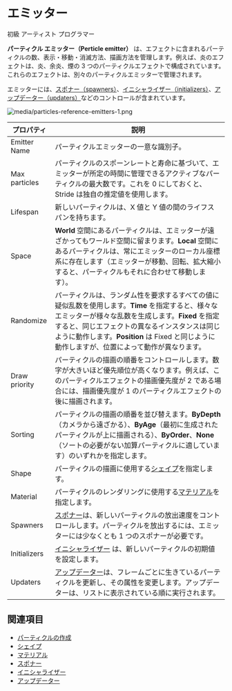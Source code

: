 # エミッター
<!--
# Emitters
-->

<span class="label label-doc-level">初級</span>
<span class="label label-doc-audience">アーティスト</span>
<span class="label label-doc-audience">プログラマー</span>
<!--
<span class="label label-doc-level">Beginner</span>
<span class="label label-doc-audience">Artist</span>
<span class="label label-doc-audience">Programmer</span>
-->

**パーティクル エミッター（Perticle emitter）** は、エフェクトに含まれるパーティクルの数、表示・移動・消滅方法、描画方法を管理します。例えば、炎のエフェクトは、炎、余炎、煙の 3 つのパーティクルエフェクトで構成されています。これらのエフェクトは、別々のパーティクルエミッターで管理されます。
<!--
**Particle emitters** manage how many particles are in an effect, how they appear, move, and disappear, and how they are drawn. For example, a fire effect might be composed of three separate particle effects: flames, embers, and smoke. Each of these effects is managed by a separate particle emitter.
-->

エミッターには、[スポナー（spawners）](spawners.md)、[イニシャライザー（initializers）](initializers.md)、[アップデーター（updaters）](updaters.md)などのコントロールが含まれています。
<!--
Emitters contain further controls such as [spawners](spawners.md), [initializers](initializers.md), and [updaters](updaters.md).
-->

![media/particles-reference-emitters-1.png](media/particles-reference-emitters-1.png) 

| プロパティ        | 説明
| ---------------- | -----------
| Emitter Name     | パーティクルエミッターの一意な識別子。
| Max particles    | パーティクルのスポーンレートと寿命に基づいて、エミッターが所定の時間に管理できるアクティブなパーティクルの最大数です。これを 0 にしておくと、Stride は独自の推定値を使用します。
| Lifespan         | 新しいパーティクルは、X 値と Y 値の間のライフスパンを持ちます。
| Space            | **World** 空間にあるパーティクルは、エミッターが遠ざかってもワールド空間に留まります。**Local** 空間にあるパーティクルは、常にエミッターのローカル座標系に存在します（エミッターが移動、回転、拡大縮小すると、パーティクルもそれに合わせて移動します）。
| Randomize        | パーティクルは、ランダム性を要求するすべての値に疑似乱数を使用します。**Time** を指定すると、様々なエミッターが様々な乱数を生成します。**Fixed** を指定すると、同じエフェクトの異なるインスタンスは同じように動作します。**Position** は Fixed と同じように動作しますが、位置によって動作が異なります。
| Draw priority    | パーティクルの描画の順番をコントロールします。数字が大きいほど優先順位が高くなります。例えば、このパーティクルエフェクトの描画優先度が 2 である場合には、描画優先度が 1 のパーティクルエフェクトの後に描画されます。
| Sorting          | パーティクルの描画の順番を並び替えます。**ByDepth**（カメラから遠ざかる）、**ByAge**（最初に生成されたパーティクルが上に描画される）、**ByOrder**、**None**（ソートの必要がない加算パーティクルに適しています）のいずれかを指定します。
| Shape            | パーティクルの描画に使用する[シェイプ](shapes.md)を指定します。
| Material         | パーティクルのレンダリングに使用する[マテリアル](material.md)を指定します。
| Spawners         | [スポナー](spawners.md)は、新しいパーティクルの放出速度をコントロールします。パーティクルを放出するには、エミッターには少なくとも 1 つのスポナーが必要です。
| Initializers     | [イニシャライザー](initializers.md) は、新しいパーティクルの初期値を設定します。
| Updaters         | [アップデーター](updaters.md)は、フレームごとに生きているパーティクルを更新し、その属性を変更します。アップデーターは、リストに表示されている順に実行されます。

<!--
| Property         | Description
| ---------------- | -----------
| Emitter name     | A unique identifier for the particle emitter
| Max particles    | The maximum number of active particles the emitter can manage at a given time, based on the particles' spawn rate and lifespan. If you leave this at 0, Stride uses its own estimate.
| Lifespan         | New particles have a lifespan between these two values
| Space            | Particles in **world** space remain in the world space when the emitter moves away from them. Particles in **local** space always exist in the emitter's local coordinate system; if the emitter moves, rotates, or scales, the particles move with it.
| Randomize        | Particles use pseudo-random values for everything which requires randomness. If you set this to **Time**, different emitters generate different random numbers. If you set it to **Fixed**, different instances of the same effect behave identically. **Position** acts as Fixed but is different for different positions.
| Draw priority    |  This controls the order in which particles are drawn. Higher numbers have higher priority. For example, if this particle effect has a draw priority of 2, it will be drawn after a particle effect with a draw priority of 1.
| Sorting          | Choose if the articles should be drawn by **depth** (away from the camera), **age** (particles spawned first are drawn on top), **order**, or in no order **none** (good for additive particles, which need no sorting). |
| Shape            | Specifies the [shape](shapes.md) used to draw the particles
| Material         | Specifies the [material](materials.md) used to render the particles
| Spawners         | [Spawners](spawners.md) control how quickly new particles are emitted. To emit particles, emitters must have at least one spawner.
| Initializers     | [Initializers](initializers.md) set the initial values of new particles
| Updaters         | [Updaters](updaters.md) update living particles every frame, changing their attributes. Updaters execute in the order in which they appear on the list.
-->

## 関連項目
<!--
## See also
-->

* [パーティクルの作成](create-particles.md)
* [シェイプ](shapes.md)
* [マテリアル](materials.md)
* [スポナー](spawners.md)
* [イニシャライザー](initializers.md)
* [アップデーター](updaters.md)

<!--
* [Create particles](create-particles.md)

* [Shapes](shapes.md)

* [Materials](materials.md)

* [Spawners](spawners.md)

* [Initializers](initializers.md)

* [Updaters](updaters.md)
-->